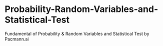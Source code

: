 # Probability-Random-Variables-and-Statistical-Test
 Fundamental of Probability &amp; Random Variables and Statistical Test by Pacmann.ai
